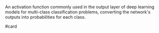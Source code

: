 An activation function commonly used in the output layer of deep learning models for multi-class classification problems, converting the network's outputs into probabilities for each class.

#card 
